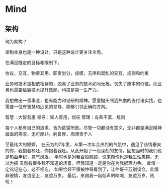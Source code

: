 # Mind

## 架构

何为架构？

架构本身也是一种设计，只是这种设计更关注全局。

在满足既定的目标和限制下，

协议，交互，物善其用，职责划分，规模，无序和混乱的交互，规则和约束

业务和技术是相依相存的，脱离了业务的技术如同无根，丧失了原本的价值。而业务也需要依靠技术提升效能，科技是第一生产力。

我想做出一番事业，也有能力和钻研的精神，愿意抛头颅洒热血的去付诸实践，也需要一位有智慧和远见的领导，能够引领正确的方向。

智慧：大智若愚
领导：知人善用，信任
管理：有条不紊，规则

每个人都有自己的追求，皆为欲望所致。尽管一切都没有意义，无非都是满足精神层面的需求，无可厚非。躬自厚，而薄责于人

至最伟大的婷婷，
在云为的7年里，从第一次年会热烈的气氛中，遇见了热情豪爽的你，我抱着桶吐，你抱着我吐。从此开始了一段深刻的友情。回想当时的我们也是热血年纪，意气风发。
平时也是对我百般照顾，说来惭愧也是我生性愚钝，无以为报
虽然有很多我不知道的场景，但我知道一定是你在为我据理力争。
此情一定铭记在心，必不相忘。
如果恰好不慎被仲哥看到了，让仲哥千万别误会，此情非彼情，友谊至上，友谊万岁。
最后，来跟我一起低声的呐喊，友谊万岁，吼吼！
